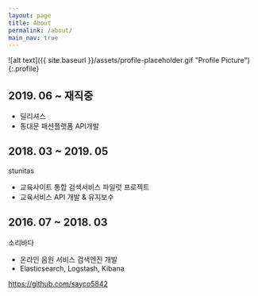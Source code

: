 ```yaml
---
layout: page
title: About
permalink: /about/
main_nav: true
---
```


![alt text]({{ site.baseurl }}/assets/profile-placeholder.gif "Profile Picture"){:.profile}


## 2019. 06 ~ 재직중
* 딜리셔스
* 동대문 패션플랫폼 API개발

## 2018. 03 ~ 2019. 05
stunitas
* 교육사이트 통합 검색서비스 파일럿 프로젝트 
* 교육서비스 API 개발 & 유지보수


## 2016. 07 ~ 2018. 03
소리바다
* 온라인 음원 서비스 검색엔진 개발
* Elasticsearch, Logstash, Kibana

https://github.com/sayco5842
